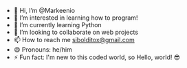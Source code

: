 - 👋 Hi, I’m @Markeenio
- 👀 I’m interested in learning how to program!
- 🌱 I’m currently learning Python
- 💞️ I’m looking to collaborate on web projects
- 📫 How to reach me sibolditox@gmail.com
- 😄 Pronouns: he/him
- ⚡ Fun fact: I'm new to this coded world, so Hello, world! 😎

<!---
Markeenio/Markeenio is a ✨ special ✨ repository because its `README.md` (this file) appears on your GitHub profile.
You can click the Preview link to take a look at your changes.
--->
